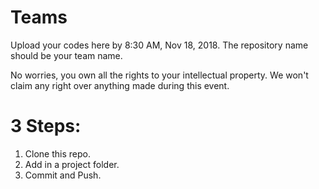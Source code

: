 # Teams
Upload your codes here by 8:30 AM, Nov 18, 2018. The repository name should be your team name.

No worries, you own all the rights to your intellectual property. We won't claim any right over anything made during this event.

# 3 Steps:
1. Clone this repo.
2. Add in a project folder.
3. Commit and Push.
